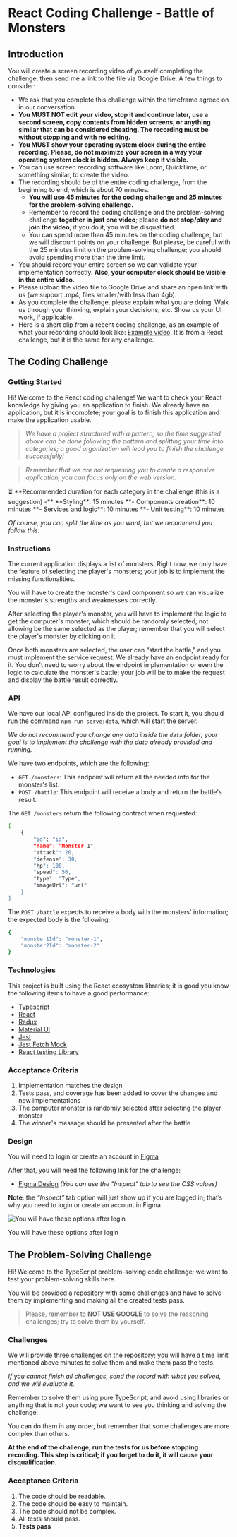 # React Coding Challenge - Battle of Monsters

## Introduction

You will create a screen recording video of yourself completing the challenge, then send me a link to the file via Google Drive. A few things to consider:

- We ask that you complete this challenge within the timeframe agreed on in our conversation.
- **You MUST NOT edit your video, stop it and continue later, use a second screen, copy contents from hidden screens, or anything similar that can be considered cheating. The recording must be without stopping and with no editing.**
- **You MUST show your operating system clock during the entire recording. Please, do not maximize your screen in a way your operating system clock is hidden. Always keep it visible.**
- You can use screen recording software like Loom, QuickTime, or something similar, to create the video.
- The recording should be of the entire coding challenge, from the beginning to end, which is about 70 minutes.
    - **You will use 45 minutes for the coding challenge and 25 minutes for the problem-solving challenge.**
    - Remember to record the coding challenge and the problem-solving challenge **together in just one video**; please **do not stop/play and join the video**; if you do it, you will be disqualified.
    - You can spend more than 45 minutes on the coding challenge, but we will discount points on your challenge. But please, be careful with the 25 minutes limit on the problem-solving challenge; you should avoid spending more than the time limit.
- You should record your entire screen so we can validate your implementation correctly. **Also, your computer clock should be visible in the entire video.**
- Please upload the video file to Google Drive and share an open link with us (we support .mp4, files smaller/with less than 4gb).
- As you complete the challenge, please explain what you are doing. Walk us through your thinking, explain your decisions, etc. Show us your UI work, if applicable.
- Here is a short clip from a recent coding challenge, as an example of what your recording should look like: [Example video](http://www.loom.com/share/85434243d487456b8ef4ae45c3fbc788). It is from a React challenge, but it is the same for any challenge.

## The Coding Challenge

### Getting Started

Hi! Welcome to the React coding challenge! We want to check your React knowledge by giving you an application to finish. We already have an application, but it is incomplete; your goal is to finish this application and make the application usable.

> *We have a project structured with a pattern, so the time suggested above can be done following the pattern and splitting your time into categories; a good organization will lead you to finish the challenge successfully!*
> 

> *Remember that we are not requesting you to create a responsive application; you can focus only on the web version.*
> 

<aside>
⏳ **Recommended duration for each category in the challenge (this is a suggestion)
  -** **Styling**: 15 minutes
  **- Components creation**: 10 minutes
  **- Services and logic**: 10 minutes
  **- Unit testing**: 10 minutes

*Of course, you can split the time as you want, but we recommend you follow this.*

</aside>

### Instructions

The current application displays a list of monsters. Right now, we only have the feature of selecting the player's monsters; your job is to implement the missing functionalities.

You will have to create the monster's card component so we can visualize the monster's strengths and weaknesses correctly.

After selecting the player's monster, you will have to implement the logic to get the computer's monster, which should be randomly selected, not allowing be the same selected as the player; remember that you will select the player's monster by clicking on it.

Once both monsters are selected, the user can “start the battle," and you must implement the service request. We already have an endpoint ready for it. You don't need to worry about the endpoint implementation or even the logic to calculate the monster's battle; your job will be to make the request and display the battle result correctly.

### API

We have our local API configured inside the project. To start it, you should run the command `npm run serve:data`, which will start the server.

*We do not recommend you change any data inside the `data` folder; your goal is to implement the challenge with the data already provided and running.*

We have two endpoints, which are the following:

- `GET /monsters`: This endpoint will return all the needed info for the monster's list.
- `POST /battle`: This endpoint will receive a body and return the battle's result.

The `GET /monsters` return the following contract when requested:

```bash
[
	{
		"id": "id",
		"name": "Monster 1",
		"attack": 20,
		"defense": 30,
		"hp": 100,
		"speed": 50,
		"type": "Type",
		"imageUrl": "url"
	}
]
```

The `POST /battle` expects to receive a body with the monsters' information; the expected body is the following:

```bash
{
	"monster1Id": "monster-1",
	"monster2Id": "monster-2"
}
```

### Technologies

This project is built using the React ecosystem libraries; it is good you know the following items to have a good performance:

- [Typescript](https://www.typescriptlang.org/docs/)
- [React](https://reactjs.org/docs/getting-started.html)
- [Redux](https://redux-toolkit.js.org/introduction/getting-started)
- [Material UI](https://mui.com/material-ui/getting-started/usage/)
- [Jest](https://jestjs.io/docs/getting-started)
- [Jest Fetch Mock](https://www.npmjs.com/package/jest-fetch-mock)
- [React testing Library](https://testing-library.com/docs/react-testing-library/intro/)

### Acceptance Criteria

1. Implementation matches the design
2. Tests pass, and coverage has been added to cover the changes and new implementations
3. The computer monster is randomly selected after selecting the player monster
4. The winner's message should be presented after the battle

### Design

You will need to login or create an account in [Figma](https://www.figma.com/)

After that, you will need the following link for the challenge:

- [Figma Design](https://www.figma.com/file/wXA5toXu2tZJyhXNY5b5zB/Battle-of-Monsters---Front-End) *(You can use the "Inspect" tab to see the CSS values)*

**Note**: the *“Inspect”* tab option will just show up if you are logged in; that’s why you need to login or create an account in Figma.

![You will have these options after login](React%20Coding%20Challenge%20-%20Battle%20of%20Monsters%202f30bed3c9fc436cb634b3715bf4829d/Untitled.png)

You will have these options after login

## The Problem-Solving Challenge

Hi! Welcome to the TypeScript problem-solving code challenge; we want to test your problem-solving skills here.

You will be provided a repository with some challenges and have to solve them by implementing and making all the created tests pass.

> Please, remember to **NOT USE GOOGLE** to solve the reasoning challenges; try to solve them by yourself.
> 

### Challenges

We will provide three challenges on the repository; you will have a time limit mentioned above minutes to solve them and make them pass the tests. 

*If you cannot finish all challenges, send the record with what you solved, and we will evaluate it.*

Remember to solve them using pure TypeScript, and avoid using libraries or anything that is not your code; we want to see you thinking and solving the challenge.

You can do them in any order, but remember that some challenges are more complex than others.

**At the end of the challenge, run the tests for us before stopping recording. This step is critical; if you forget to do it, it will cause your disqualification.**

### Acceptance Criteria

1. The code should be readable.
2. The code should be easy to maintain.
3. The code should not be complex.
4. All tests should pass.
5. **Tests pass**